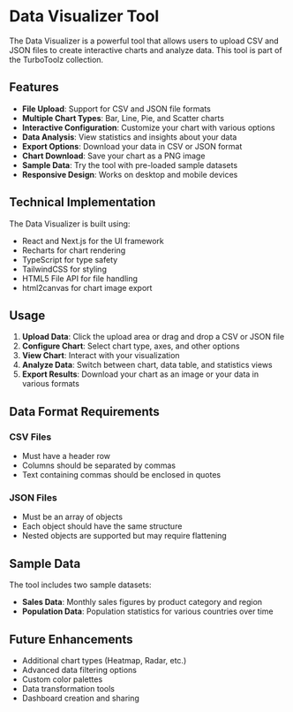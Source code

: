 # Data Visualizer Tool

The Data Visualizer is a powerful tool that allows users to upload CSV and JSON files to create interactive charts and analyze data. This tool is part of the TurboToolz collection.

## Features

- **File Upload**: Support for CSV and JSON file formats
- **Multiple Chart Types**: Bar, Line, Pie, and Scatter charts
- **Interactive Configuration**: Customize your chart with various options
- **Data Analysis**: View statistics and insights about your data
- **Export Options**: Download your data in CSV or JSON format
- **Chart Download**: Save your chart as a PNG image
- **Sample Data**: Try the tool with pre-loaded sample datasets
- **Responsive Design**: Works on desktop and mobile devices

## Technical Implementation

The Data Visualizer is built using:

- React and Next.js for the UI framework
- Recharts for chart rendering
- TypeScript for type safety
- TailwindCSS for styling
- HTML5 File API for file handling
- html2canvas for chart image export

## Usage

1. **Upload Data**: Click the upload area or drag and drop a CSV or JSON file
2. **Configure Chart**: Select chart type, axes, and other options
3. **View Chart**: Interact with your visualization
4. **Analyze Data**: Switch between chart, data table, and statistics views
5. **Export Results**: Download your chart as an image or your data in various formats

## Data Format Requirements

### CSV Files
- Must have a header row
- Columns should be separated by commas
- Text containing commas should be enclosed in quotes

### JSON Files
- Must be an array of objects
- Each object should have the same structure
- Nested objects are supported but may require flattening

## Sample Data

The tool includes two sample datasets:
- **Sales Data**: Monthly sales figures by product category and region
- **Population Data**: Population statistics for various countries over time

## Future Enhancements

- Additional chart types (Heatmap, Radar, etc.)
- Advanced data filtering options
- Custom color palettes
- Data transformation tools
- Dashboard creation and sharing 